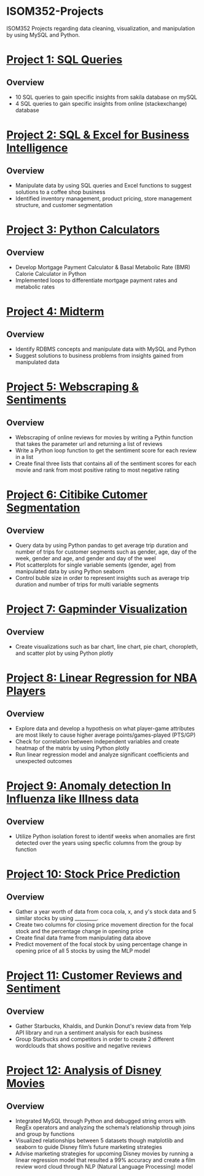 # ISOM352-Projects
ISOM352 Projects regarding data cleaning, visualization, and manipulation by using MySQL and Python.

# [Project 1: SQL Queries](https://github.com/dakyungsilvialee/Analysis-of-Disney-Movies)
## Overview
* 10 SQL queries to gain specific insights from sakila database on mySQL 
* 4 SQL queries to gain specific insights from online (stackexchange) database


# [Project 2: SQL & Excel for Business Intelligence](https://github.com/dakyungsilvialee/Analysis-of-Disney-Movies)
## Overview
* Manipulate data by using SQL queries and Excel functions to suggest solutions to a coffee shop business 
* Identified inventory management, product pricing, store management structure, and customer segmentation


# [Project 3: Python Calculators](https://github.com/dakyungsilvialee/Analysis-of-Disney-Movies)
## Overview
* Develop Mortgage Payment Calculator & Basal Metabolic Rate (BMR) Calorie Calculator in Python 
* Implemented loops to differentiate mortgage payment rates and metabolic rates 


# [Project 4: Midterm](https://github.com/dakyungsilvialee/Analysis-of-Disney-Movies)
## Overview
* Identify RDBMS concepts and manipulate data with MySQL and Python
* Suggest solutions to business problems from insights gained from manipulated data


# [Project 5: Webscraping & Sentiments](https://github.com/dakyungsilvialee/Analysis-of-Disney-Movies)
## Overview
* Webscraping of online reviews for movies by writing a Pythin function that takes the parameter url and returning a list of reviews
* Write a Python loop function to get the sentiment score for each review in a list
* Create final three lists that contains all of the sentiment scores for each movie and rank from most positive rating to most negative rating


# [Project 6: Citibike Cutomer Segmentation](https://github.com/dakyungsilvialee/Analysis-of-Disney-Movies)
## Overview
* Query data by using Python pandas to get average trip duration and number of trips for customer segments such as gender, age, day of the week, gender and age, and gender and day of the weel 
* Plot scatterplots for single variable sements (gender, age) from manipulated data by using Python seaborn 
* Control buble size in order to represent insights such as average trip duration and number of trips for multi variable segments 


# [Project 7: Gapminder Visualization](https://github.com/dakyungsilvialee/Analysis-of-Disney-Movies)
## Overview
* Create visualizations such as bar chart, line chart, pie chart, choropleth, and scatter plot by using Python plotly 


# [Project 8: Linear Regression for NBA Players](https://github.com/dakyungsilvialee/Analysis-of-Disney-Movies)
## Overview
* Explore data and develop a hypothesis on what player-game attributes are most likely to cause higher average points/games-played (PTS/GP)
* Check for correlation between independent variables and create heatmap of the matrix by using Python plotly
* Run linear regression model and analyze significant coefficients and unexpected outcomes


# [Project 9: Anomaly detection In Influenza like Illness data](https://github.com/dakyungsilvialee/Analysis-of-Disney-Movies)
## Overview
* Utilize Python isolation forest to identif weeks when anomalies are first detected over the years using specfic columns from the group by function


# [Project 10: Stock Price Prediction](https://github.com/dakyungsilvialee/Analysis-of-Disney-Movies)
## Overview
* Gather a year worth of data from coca cola, x, and y's stock data and 5 similar stocks by using _________.
* Create two columns for closing price movement direction for the focal stock and the percentage change in opening price
* Create final data frame from manipulating data above
* Predict movement of the focal stock by using percentage change in opening price of all 5 stocks by using the MLP model


# [Project 11: Customer Reviews and Sentiment](https://github.com/dakyungsilvialee/Analysis-of-Disney-Movies)
## Overview
* Gather Starbucks, Khaldis, and Dunkin Donut's review data from Yelp API library and run a sentiment analysis for each business
* Group Starbucks and competitors in order to create 2 different wordclouds that shows positive and negative reviews


# [Project 12: Analysis of Disney Movies](https://github.com/dakyungsilvialee/Analysis-of-Disney-Movies)
## Overview
* Integrated MySQL through Python and debugged string errors with RegEx operators and analyzing the schema’s relationship through joins and group by functions
* Visualized relationships between 5 datasets though matplotlib and seaborn to guide Disney film’s future marketing strategies
* Advise marketing strategies for upcoming Disney movies by running a linear regression model that resulted a 99% accuracy and create a film review word cloud through NLP (Natural Language Processing) model
